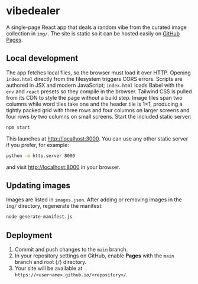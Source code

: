 # vibedealer

A single-page React app that deals a random vibe from the curated image collection in `img/`. The site is static so it can be hosted easily on [GitHub Pages](https://pages.github.com/).

## Local development

The app fetches local files, so the browser must load it over HTTP.
Opening `index.html` directly from the filesystem triggers CORS errors.
Scripts are authored in JSX and modern JavaScript; `index.html` loads Babel with the `env` and `react` presets so they compile in the browser.
Tailwind CSS is pulled from its CDN to style the page without a build step.
Image tiles span two columns while word tiles take one and the header tile is 1×1, producing a tightly packed grid with three rows and four columns on larger screens and four rows by two columns on small screens.
Start the included static server:

```bash
npm start
```

This launches at [http://localhost:3000](http://localhost:3000).
You can use any other static server if you prefer, for example:

```bash
python -m http.server 8000
```

and visit [http://localhost:8000](http://localhost:8000) in your browser.

## Updating images

Images are listed in `images.json`. After adding or removing images in the `img/` directory, regenerate the manifest:

```bash
node generate-manifest.js
```

## Deployment

1. Commit and push changes to the `main` branch.
2. In your repository settings on GitHub, enable **Pages** with the `main` branch and root (`/`) directory.
3. Your site will be available at `https://<username>.github.io/<repository>/`.
